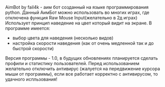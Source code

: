 AimBot by fail4k - аим бот созданный на языке программирования python.
Данный АимБот можно использовать во многих играх, где отключена функция Raw Mouse Input(желательно в 2д играх)
Использует принцип наведение на цвет который видит на экране.
В программе имеется:
- выбор цвета для наведения (несколько видов)
- настройка скорости наведения (как от очень медленной так и до быстрой скорости)

Версия программы - 1.0, в будущих обновлениях планируется сделать профили и статистику пользователей.
Перед использованием желательно отключить антивирус (жалуется на передвижение курсора мыши от программы), если все работает корректно с антивирусом, то удачного испльзования!
